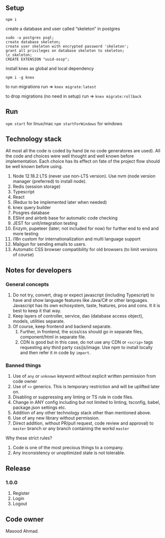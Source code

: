 ## Setup
`npm i`

create a database and user called “skeleton” in postgres
```
sudo -u postgres psql;
create database skeleton;
create user skeleton with encrypted password 'skeleton';
grant all privileges on database skeleton to skeleton;
\c skeleton;
CREATE EXTENSION "uuid-ossp";
```

install knex as global and local dependency 

`npm i -g knex`

to run migrations run => `knex migrate:latest`

to drop migrations (no need in setup) run => `knex migrate:rollback`

## Run
`npm start` for linux/mac
`npm startForWindows` for windows

## Technology stack
All most all the code is coded by hand (ie no code generatores are used). All the code and choices were well thought and well known before implementation.
Each choice has its effect on fate of the project flow should be well known before using.

1. Node 12.18.2 LTS (never use non-LTS version). Use nvm (node version manager (preferred) to install node).
1. Redis (session storage)
1. Typescript
1. React
1. (Redux to be implemented later when needed)
1. knex query builder
1. Posgres database
1. ESlint and airbnb base for automatic code checking
1. JEST for unit/integration testing
1. Enzym, pupeteer (later; not included for now) for further end to end and more testing
1. i18n custom for internationalization and multi language support
1. Mailgun for sending emails to users.
1. Automatic CSS browser compatibility for old browsers (to limit versions of course)

## Notes for developers
### General concepts
1. Do not try, convert, drag or expect javascript (including Typescript) to have and show language features like Java/C# or other languages. Javascript has its own echosystem, taste, features, pros and cons. It it is best to keep it that way.
1. Keep layers of controller, service, dao (database access object), models, utilities separate.
1. Of course, keep frontend and backend separate.
    1. Further, in frontend, the scss/css should go in separate files, component/html in separate file.
    1. CDN is good but in this case, do not use any CDN or `<scrip>` tags requesting any third party css/js/image. Use npm to install locally and then refer it in code by `import`.
    
### Banned things
1. Use of `any` or `unknown` keyword without explicit written permission from code owner
1. Use of `<>` generics. This is temporary restriction and will be uplifted later on.
1. Disabling or suppressing any linting or TS rule in code files.
1. Change in ANY config including but not limited to linting, tsconfig, babel, package.json settings etc.
1. Addition of any other technology stack other than mentioned above.
1. Use of any new library without permission.
1. Direct addition, without PR/pull request, code review and approval) to `master` branch or any branch containing the workd `master`

Why these strict rules?
1. Code is one of the most precious things to a company. 
1. Any inconsistency or unoptimized state is not tolerable.

## Release
### 1.0.0
1. Register
1. Login
1. Logout

## Code owner
Masood Ahmad.